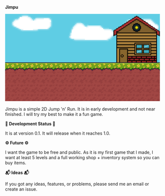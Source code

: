 **Jimpu**
<div align="center">
  <img src="Assets/Image/Baggroudn.png" />
</div>

Jimpu is a simple 2D Jump 'n' Run.
It is in early development and
not near finished. I will try my best
to make it a fun game.

**🚧 Development Status 🚧**

It is at version 0.1. It will release
when it reaches 1.0.

**⚙️ Future ⚙️**

I want the game to be free and public.
As it is my first game that I made, I want
at least 5 levels and a full working shop +
inventory system so you can buy items.

**📬 Ideas 📬**

If you got any ideas, features, or problems,
please send me an email or create an issue.


